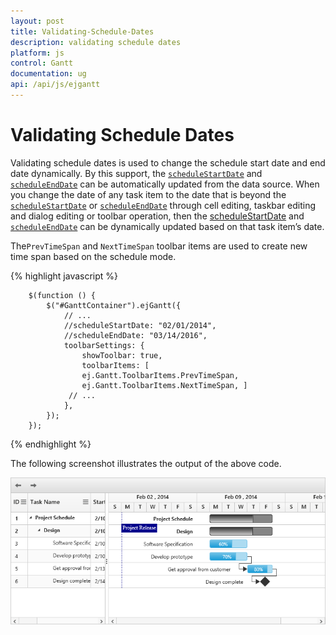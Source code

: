 ```yaml
---
layout: post
title: Validating-Schedule-Dates
description: validating schedule dates
platform: js
control: Gantt
documentation: ug
api: /api/js/ejgantt
---
```


# Validating Schedule Dates

Validating schedule dates is used to change the schedule start date and end date dynamically. By this support, the [`scheduleStartDate`](/api/js/ejgantt#members:schedulestartdate) and [`scheduleEndDate`](/api/js/ejgantt#members:scheduleenddate) can be automatically updated from the data source. When you change the date of any task item to the date that is beyond the [`scheduleStartDate`](/api/js/ejgantt#members:schedulestartdate) or [`scheduleEndDate`](/api/js/ejgantt#members:scheduleenddate) through cell editing, taskbar editing and dialog editing or toolbar operation, then the [scheduleStartDate](/api/js/ejgantt#members:schedulestartdate) and [`scheduleEndDate`](/api/js/ejgantt#members:scheduleenddate) can be dynamically updated based on that task item’s date.

The`PrevTimeSpan` and `NextTimeSpan` toolbar items are used to create new time span based on the schedule mode.

{% highlight javascript %}

        $(function () {
            $("#GanttContainer").ejGantt({
                // ...
                //scheduleStartDate: "02/01/2014",
                //scheduleEndDate: "03/14/2016",
                toolbarSettings: {
                    showToolbar: true,
                    toolbarItems: [
                    ej.Gantt.ToolbarItems.PrevTimeSpan,
                    ej.Gantt.ToolbarItems.NextTimeSpan, ]
                 // ...
                },
            });
        });

{% endhighlight %}

The following screenshot illustrates the output of the above code.

![](/js/Gantt/Validating-Schedule-Dates_images/Validating-Schedule-Dates_img1.png)

